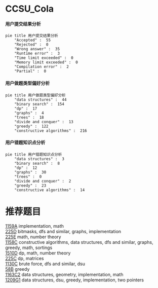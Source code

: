 # CCSU_Cola

<!-- tabs:start -->



#### **用户提交结果分析**

```mermaid
pie title 用户提交结果分析
    "Accepted" :  55
    "Rejected" :  0
    "Wrong answer" :  35
    "Runtime error" :  3
    "Time limit exceeded" :  0
    "Memory limit exceeded" :  0
    "Compilation error" :  2
    "Partial" :  0
```

#### **用户做题类型偏好分析**

```mermaid
pie title 用户做题类型偏好分析
    "data structures" :  44
    "binary search" :  154
    "dp" :  17
    "graphs" :  4
    "trees" :  18
    "divide and conquer" :  13
    "greedy" :  122
    "constructive algorithms" :  216
```
#### **用户错题知识点分析**

```mermaid
pie title 用户错题知识点分析
    "data structures" :  3
    "binary search" :  8
    "dp" :  12
    "graphs" :  30
    "trees" :  0
    "divide and conquer" :  2
    "greedy" :  23
    "constructive algorithms" :  14
```



<!-- tabs:end -->
# 推荐题目
[1159A](https://codeforces.com/contest/1159/problem/A)		implementation,
                        math		  
[225D](https://codeforces.com/contest/225/problem/D)		bitmasks,
                        dfs and similar,
                        graphs,
                        implementation		  
[225E](https://codeforces.com/contest/225/problem/E)		math,
                        number theory		  
[1158C](https://codeforces.com/contest/1158/problem/C)		constructive algorithms,
                        data structures,
                        dfs and similar,
                        graphs,
                        greedy,
                        math,
                        sortings		  
[1510D](https://codeforces.com/contest/1510/problem/D)		dp,
                        math,
                        number theory		  
[225C](https://codeforces.com/contest/225/problem/C)		dp,
                        matrices		  
[1130C](https://codeforces.com/contest/1130/problem/C)		brute force,
                        dfs and similar,
                        dsu		  
[58B](https://codeforces.com/contest/58/problem/B)		greedy		  
[1163C2](https://codeforces.com/contest/1163C/problem/2)		data structures,
                        geometry,
                        implementation,
                        math		  
[1209G1](https://codeforces.com/contest/1209G/problem/1)		data structures,
                        dsu,
                        greedy,
                        implementation,
                        two pointers		  
